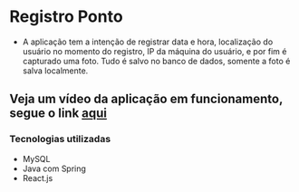 # Registro Ponto

- A aplicação tem a intenção de registrar data e hora, localização do usuário no momento do registro, IP da máquina do usuário, e por fim é capturado uma foto. Tudo é salvo no banco de dados, somente a foto é salva localmente.

## Veja um vídeo da aplicação em funcionamento, segue o link [aqui](https://youtu.be/__nJSBApKf4)

### Tecnologias utilizadas
- MySQL
- Java com Spring 
- React.js
